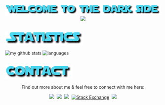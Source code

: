 
<p align="center">
    <img src="src/title.png" />
    <br>
    <img src="src/intro.gif" />
    <br>
    <br>
</p>

<img src="src/statistics.png" />
<p>
    <img src="https://github-readme-stats.vercel.app/api?username=marcin214&hide=contribs&show_icons=true&text_color=ffffff&title_color=FFD44E&bg_color=000000&icon_color=4BD5EE&custom_title=Padawan`s github statistics" alt="my github stats" height="150"/>
    <img src="https://github-readme-stats.vercel.app/api/top-langs/?username=Marcin214&layout=compact&theme=nord&text_color=ffffff&title_color=FFD44E&bg_color=000000&custom_title=Most used programing forces" alt="languages" height="150">
    <br>
    <br>
</p>

<img src="src/contact.png" />
<p align="center">
Find out more about me & feel free to connect with me here:
</p>
<p align="center">
    <a target="_blank"href="https://www.linkedin.com/in/marcin-krajnik/"><img src="https://img.shields.io/badge/LinkedIn-0077B5?style=for-the-badge&logo=linkedin&logoColor=white" /></a>&nbsp
    <a target="_blank"href="https://www.reddit.com/user/marcin214"><img src="https://img.shields.io/badge/Reddit-FF4500?style=for-the-badge&logo=reddit&logoColor=white" /></a>&nbsp
    <a target="_blank"href="https://stackoverflow.com/users/10981119/marcin214"><img src="https://img.shields.io/badge/Stack_Overflow-FE7A16?style=for-the-badge&logo=stack-overflow&logoColor=white" /></a>&nbsp
    <a href="https://stackexchange.com/users/15218522/marcin214" target="_blank"><img alt="Stack Exchange" src="https://img.shields.io/badge/-Stack%20Exchange-1E5297?style=for-the-badge&logo=Stack-Exchange&logoColor=white"></a>&nbsp
    <a href="mailto:marcin.grand21@gmail.com?subject=Hello%20Marcin,%20From%20Github"><img src="https://img.shields.io/badge/Gmail-D14836?style=for-the-badge&logo=gmail&logoColor=white" /></a>
</p>